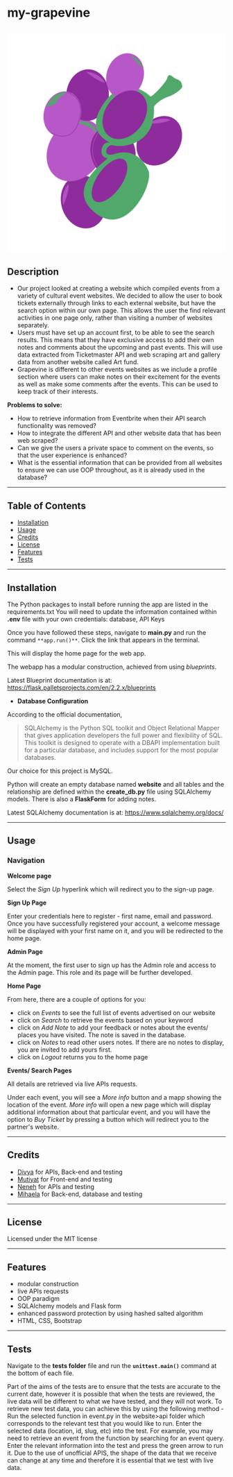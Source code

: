 # my-grapevine
![Logo](./website/static/images/grapevine_photo.png)
---
## Description

- Our project looked at creating a website which compiled events from a variety of cultural event websites. We decided to allow the user to book tickets externally through links to each external website, but have the search option within our own page. This allows the user the find relevant activities in one page only, rather than visiting a number of websites separately. 
- Users must have set up an account first, to be able to see the search results. This means that they have exclusive access to add their own notes and comments about the upcoming and past events. 
This will use data extracted from Ticketmaster API and web scraping art and gallery data from another website called Art fund. 
- Grapevine is different to other events websites as we include a profile section where users can make notes on their excitement for the events as well as make some comments after the events. This can be used to keep track of their interests. 

**Problems to solve:**
  - How to retrieve information from Eventbrite when their API search functionality was removed?
  - How to integrate the different API and other website data that has been web scraped?
  - Can we give the users a private space to comment on the events, so that the user experience is enhanced?
  - What is the essential information that can be provided from all websites to ensure we can use OOP throughout, as it is already used in the database?
---

## Table of Contents 

- [Installation](#installation)
- [Usage](#usage)
- [Credits](#credits)
- [License](#license)
- [Features](#features)
- [Tests](#tests)
---
## Installation

The Python packages to install before running the app are listed in the requirements.txt
You will need to update the information contained within **.env** file with your own credentials: database, API Keys

Once you have followed these steps, navigate to **main.py** and run the command `**app.run()**`. Click the link that appears in the terminal.

This will display the home page for the web app.

The webapp has a modular construction, achieved from using *blueprints*.

Latest Blueprint documentation is at: https://flask.palletsprojects.com/en/2.2.x/blueprints


- **Database Configuration**

According to the official documentation,
> SQLAlchemy is the Python SQL toolkit and Object Relational Mapper that gives application developers the full power and flexibility of SQL.
This toolkit is designed to operate with a DBAPI implementation built for a particular database, and includes support for the most popular databases.

Our choice for this project is MySQL.

Python will create an empty database named **website** and all tables and the relationship are defined within the **create_db.py** file using SQLAlchemy models. There is also a **FlaskForm** for adding notes.

Latest SQLAlchemy documentation is at:  https://www.sqlalchemy.org/docs/

---

## Usage

### Navigation

**Welcome page**

Select the *Sign Up* hyperlink which will redirect you to the sign-up page.

**Sign Up Page**

Enter your credentials here to register - first name, email and password. Once you have successfully registered your account, a welcome message will be displayed with your first name on it, and you will be redirected to the home page.

**Admin Page**

At the moment, the first user to sign up has the Admin role and access to the Admin page. This role and its page will be further developed.

**Home Page**

From here,  there are a couple of options for you:
- click on *Events* to see the full list of events advertised on our website
- click on *Search* to retrieve the events based on your keyword
- click on *Add Note* to add your feedback or notes about the events/ places you have visited. The note is saved in the database.
- click on *Notes* to read other users notes. If there are no notes to display, you are invited to add yours first.
- click on *Logout* returns you to the home page


**Events/ Search Pages**

 All details are retrieved via live APIs requests.

Under each event, you will see a *More info* button and a mapp showing the location of the event. *More info* will open a new page which will display additional information about that particular event, and you will have the option to *Buy Ticket*  by pressing a button which will redirect you to the partner's website.

---

## Credits

- [Divya](https://github.com/orgs/my-grapevine/people/divyasinghchouhan) for APIs, Back-end and testing
- [Mutiyat](https://github.com/orgs/my-grapevine/people/mutiyat) for Front-end and testing
- [Neneh](https://github.com/orgs/my-grapevine/people/NenehPatel) for APIs and testing
- [Mihaela](https://github.com/orgs/my-grapevine/people/Mi-Str) for Back-end, database and testing
---
## License

Licensed under the MIT license

---
## Features

 - modular construction
 - live APIs requests
 - OOP paradigm
 - SQLAlchemy models and Flask form
 - enhanced password protection by using hashed salted algorithm
 - HTML, CSS, Bootstrap
---
## Tests 

Navigate to the **tests folder** file and run the **`unittest.main()`** command at the bottom of each file.

Part of the aims of the tests are to ensure that the tests are accurate to the current date, however it is possible that when the tests are reviewed, the live data will be different to what we have tested, and they will not work. To retrieve new test data, you can achieve this by using the following method - 
Run the selected function in event.py in the website>api folder which corresponds to the relevant test that you would like to run. Enter the selected data (location, id, slug, etc) into the test. For example, you may need to retrieve an event from the function by searching for an event query. Enter the relevant information into the test and press the green arrow to run it.
Due to the use of unofficial APIS, the shape of the data that we receive can change at any time and therefore it is essential that we test with live data.
